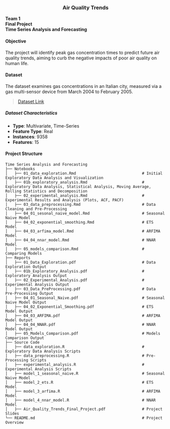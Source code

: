 <h3 align="center"> Air Quality Trends </h3>

**Team 1**  
**Final Project**  
**Time Series Analysis and Forecasting**


#### Objective
The project will identify peak gas concentration times to predict future air quality trends, aiming to curb the negative impacts of poor air quality on human life.

#### Dataset
The dataset examines gas concentrations in an Italian city, measured via a gas multi-sensor device from March 2004 to February 2005.

> [Dataset Link](https://archive.ics.uci.edu/dataset/360/air+quality)

##### Dataset Characteristics
- **Type**: Multivariate, Time-Series
- **Feature Type**: Real
- **Instances**: 9358
- **Features**: 15

#### Project Structure
```plaintext
Time Series Analysis and Forecasting
├── Notebooks
│   ├── 01_data_exploration.Rmd                             # Initial Exploratory Data Analysis and Visualization
│   ├── 01b_exploratory_analysis.Rmd                        # Exploratory Data Analysis, Statistical Analysis, Moving Average, Rolling Statistics and Decomposition  
│   ├── 02_experimental_analysis.Rmd                        # Experimental Results and Analysis (Plots, ACF, PACF)
│   ├── 03_data_preprocessing.Rmd                           # Data Cleaning and Pre-Processing
│   ├── 04_01_sesonal_naive_model.Rmd                       # Seasonal Naive Model
│   ├── 04_02_exponential_smoothing.Rmd                     # ETS Model
│   ├── 04_03_arfima_model.Rmd                              # ARFIMA Model
│   ├── 04_04_nnar_model.Rmd                                # NNAR Model
│   ├── 05_models_comparison.Rmd                            # Comparing Models
├── Reports
│   ├── 01_Data_Exploration.pdf                             # Data Exploration Output
│   ├── 01b_Exploratory_Analysis.pdf                        # Exploratory Analysis Output
│   ├── 02_Experimental_Analysis.pdf                        # Experimental Analysis Output
│   ├── 03_Data_PreProcessing.pdf                           # Data Pre-Processing Output
│   ├── 04_01_Seasonal_Naive.pdf                            # Seasonal Naive Model Output
│   ├── 04_02_Exponential_Smoothing.pdf                     # ETS Model Output
│   ├── 04_03_ARFIMA.pdf                                    # ARFIMA Model Output
│   ├── 04_04_NNAR.pdf                                      # NNAR Model Output
│   ├── 05_Models_Comparison.pdf                            # Models Comparison Output
├── Source Code
│   ├── data_exploration.R                                  # Exploratory Data Analysis Scripts
│   ├── data_preprocessing.R                                # Pre-Processing Scripts
│   ├── experimental_analysis.R                             # Experimental Analysis Scripts
│   ├── model_1_seasonal_naive.R                            # Seasonal Naive Model
│   ├── model_2_ets.R                                       # ETS Model
│   ├── model_3_arfima.R                                    # ARFIMA Model
│   ├── model_4_nnar_model.R                                # NNAR Model
│   ├── Air_Quality_Trends_Final_Project.pdf                # Project Slides
└── README.md                                               # Project Overview
```
